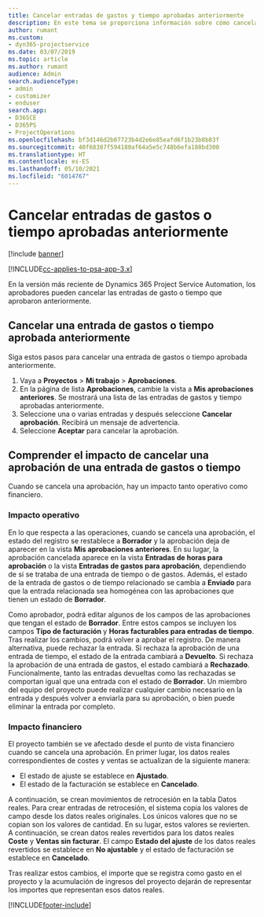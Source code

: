 ```yaml
---
title: Cancelar entradas de gastos y tiempo aprobadas anteriormente
description: En este tema se proporciona información sobre cómo cancelar una transacción de gastos y tiempo de proyecto aprobada.
author: rumant
ms.custom:
- dyn365-projectservice
ms.date: 03/07/2019
ms.topic: article
ms.author: rumant
audience: Admin
search.audienceType:
- admin
- customizer
- enduser
search.app:
- D365CE
- D365PS
- ProjectOperations
ms.openlocfilehash: bf3d146d2b07723b4d2e6e85eafd6f1b23b8b83f
ms.sourcegitcommit: 40f68387f594180af64a5e5c748b6efa188bd300
ms.translationtype: HT
ms.contentlocale: es-ES
ms.lasthandoff: 05/10/2021
ms.locfileid: "6014767"
---
```

# <a name="cancel-previously-approved-time-or-expense-entries"></a>Cancelar entradas de gastos o tiempo aprobadas anteriormente

[!include [banner](../includes/psa-now-project-operations.md)]

[!INCLUDE[cc-applies-to-psa-app-3.x](../includes/cc-applies-to-psa-app-3x.md)]

En la versión más reciente de Dynamics 365 Project Service Automation, los aprobadores pueden cancelar las entradas de gasto o tiempo que aprobaron anteriormente.

## <a name="cancel-a-previously-approved-time-or-expense-entry"></a>Cancelar una entrada de gastos o tiempo aprobada anteriormente

Siga estos pasos para cancelar una entrada de gastos o tiempo aprobada anteriormente.

1. Vaya a **Proyectos** \> **Mi trabajo** \> **Aprobaciones**.
2. En la página de lista **Aprobaciones**, cambie la vista a **Mis aprobaciones anteriores**. Se mostrará una lista de las entradas de gastos y tiempo aprobadas anteriormente.
3. Seleccione una o varias entradas y después seleccione **Cancelar aprobación**. Recibirá un mensaje de advertencia.
4. Seleccione **Aceptar** para cancelar la aprobación.

## <a name="understand-the-impact-of-canceling-a-time-or-expense-entry-approval"></a>Comprender el impacto de cancelar una aprobación de una entrada de gastos o tiempo

Cuando se cancela una aprobación, hay un impacto tanto operativo como financiero.

### <a name="operational-impact"></a>Impacto operativo

En lo que respecta a las operaciones, cuando se cancela una aprobación, el estado del registro se restablece a **Borrador** y la aprobación deja de aparecer en la vista **Mis aprobaciones anteriores**. En su lugar, la aprobación cancelada aparece en la vista **Entradas de horas para aprobación** o la vista **Entradas de gastos para aprobación**, dependiendo de si se trataba de una entrada de tiempo o de gastos. Además, el estado de la entrada de gastos o de tiempo relacionado se cambia a **Enviado** para que la entrada relacionada sea homogénea con las aprobaciones que tienen un estado de **Borrador**.

Como aprobador, podrá editar algunos de los campos de las aprobaciones que tengan el estado de **Borrador**. Entre estos campos se incluyen los campos **Tipo de facturación** y **Horas facturables para entradas de tiempo**. Tras realizar los cambios, podrá volver a aprobar el registro. De manera alternativa, puede rechazar la entrada. Si rechaza la aprobación de una entrada de tiempo, el estado de la entrada cambiará a **Devuelto**. Si rechaza la aprobación de una entrada de gastos, el estado cambiará a **Rechazado**. Funcionalmente, tanto las entradas devueltas como las rechazadas se comportan igual que una entrada con el estado de **Borrador**. Un miembro del equipo del proyecto puede realizar cualquier cambio necesario en la entrada y después volver a enviarla para su aprobación, o bien puede eliminar la entrada por completo.

### <a name="financial-impact"></a>Impacto financiero

El proyecto también se ve afectado desde el punto de vista financiero cuando se cancela una aprobación. En primer lugar, los datos reales correspondientes de costes y ventas se actualizan de la siguiente manera:

- El estado de ajuste se establece en **Ajustado**.
- El estado de la facturación se establece en **Cancelado**.

A continuación, se crean movimientos de retrocesión en la tabla Datos reales. Para crear entradas de retrocesión, el sistema copia los valores de campo desde los datos reales originales. Los únicos valores que no se copian son los valores de cantidad. En su lugar, estos valores se revierten. A continuación, se crean datos reales revertidos para los datos reales **Coste** y **Ventas sin facturar**. El campo **Estado del ajuste** de los datos reales revertidos se establece en **No ajustable** y el estado de facturación se establece en **Cancelado**.

Tras realizar estos cambios, el importe que se registra como gasto en el proyecto y la acumulación de ingresos del proyecto dejarán de representar los importes que representan esos datos reales.


[!INCLUDE[footer-include](../includes/footer-banner.md)]